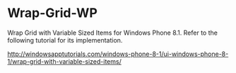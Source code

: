 # Wrap-Grid-WP
Wrap Grid with Variable Sized Items for Windows Phone 8.1. Refer to the following tutorial for its implementation.

http://windowsapptutorials.com/windows-phone-8-1/ui-windows-phone-8-1/wrap-grid-with-variable-sized-items/
